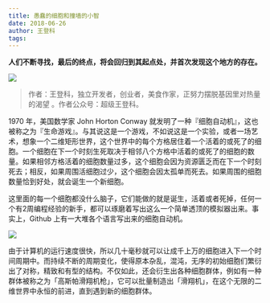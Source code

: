```yaml
---
title: 愚蠢的细胞和撞墙的小智
date: 2018-06-26
author: 王登科
tags: 
---
```

**人们不断寻找，最后的终点，将会回归到其起点处，并首次发现这个地方的存在。**

<!--more-->

![](https://cosmosrepair-1257028016.cos.ap-beijing.myqcloud.com/2019-06-24-%E6%9C%AA%E5%91%BD%E5%90%8D-7.png)

> 作者：王登科，独立开发者，创业者，美食作家，正努力摆脱基因里对热量的渴望 。作者公众号：超级王登科。

1970 年，美国数学家 John Horton Conway 就发明了一种『细胞自动机』，这也被称之为『生命游戏』。与其说这是一个游戏，不如说这是一个实验，或者一场艺术，想象一个二维矩形世界，这个世界中的每个方格居住着一个活着的或死了的细胞。一个细胞在下一个时刻生死取决于相邻八个方格中活着的或死了的细胞的数量。如果相邻方格活着的细胞数量过多，这个细胞会因为资源匮乏而在下一个时刻死去；相反，如果周围活细胞过少，这个细胞会因太孤单而死去。如果周围的细胞数量恰到好处，就会诞生一个新细胞。

这里面的每一个细胞都没什么脑子，它们能做的就是诞生，活着或者死掉，任何一个有2周编程经验的新手，都可以琢磨着写出这么一个简单透顶的模拟器出来。事实上，Github 上有一大堆各个语言写出来的细胞自动机。

![](https://cosmosrepair-1257028016.cos.ap-beijing.myqcloud.com/2019-06-25-640.gif)

由于计算机的运行速度很快，所以几十毫秒就可以让成千上万的细胞进入下一个时间周期中。而持续不断的周期变化，使得原本杂乱，混沌，无序的初始细胞们繁衍出了对称，精致和有型的结构。不仅如此，还会衍生出各种细胞群体，例如有一种群体被称之为「高斯帕滑翔机枪」，它可以批量制造出「滑翔机」，在这个无限的二维世界中永恒的前进，直到遇到新的细胞群体。